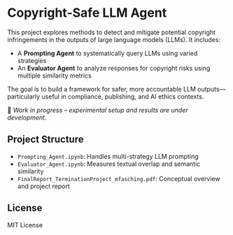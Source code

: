 # Copyright-Safe LLM Agent

This project explores methods to detect and mitigate potential copyright infringements in the outputs of large language models (LLMs). It includes:

- A **Prompting Agent** to systematically query LLMs using varied strategies
- An **Evaluator Agent** to analyze responses for copyright risks using multiple similarity metrics

The goal is to build a framework for safer, more accountable LLM outputs—particularly useful in compliance, publishing, and AI ethics contexts.

🔬 *Work in progress – experimental setup and results are under development.*

## Project Structure

- `Prompting_Agent.ipynb`: Handles multi-strategy LLM prompting
- `Evaluator_Agent.ipynb`: Measures textual overlap and semantic similarity
- `FinalReport_TerminationProject_mfasching.pdf`: Conceptual overview and project report

## License

MIT License
